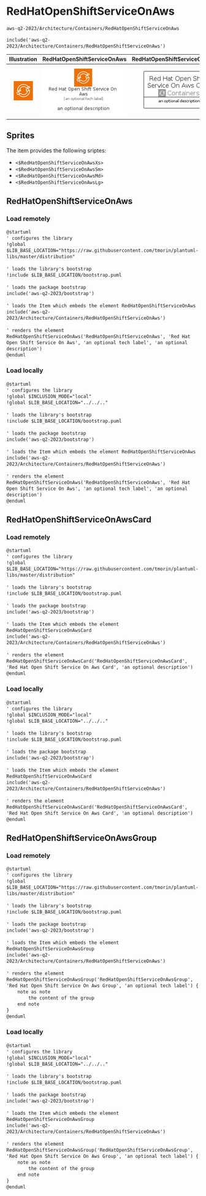 # RedHatOpenShiftServiceOnAws


```text
aws-q2-2023/Architecture/Containers/RedHatOpenShiftServiceOnAws
```

```text
include('aws-q2-2023/Architecture/Containers/RedHatOpenShiftServiceOnAws')
```



| Illustration | RedHatOpenShiftServiceOnAws | RedHatOpenShiftServiceOnAwsCard | RedHatOpenShiftServiceOnAwsGroup |
| :---: | :---: | :---: | :---: |
| ![illustration for Illustration](../../../aws-q2-2023/Architecture/Containers/RedHatOpenShiftServiceOnAws.png) | ![illustration for RedHatOpenShiftServiceOnAws](../../../aws-q2-2023/Architecture/Containers/RedHatOpenShiftServiceOnAws.Local.png) | ![illustration for RedHatOpenShiftServiceOnAwsCard](../../../aws-q2-2023/Architecture/Containers/RedHatOpenShiftServiceOnAwsCard.Local.png) | ![illustration for RedHatOpenShiftServiceOnAwsGroup](../../../aws-q2-2023/Architecture/Containers/RedHatOpenShiftServiceOnAwsGroup.Local.png) |



## Sprites
The item provides the following sriptes:

- `<$RedHatOpenShiftServiceOnAwsXs>`
- `<$RedHatOpenShiftServiceOnAwsSm>`
- `<$RedHatOpenShiftServiceOnAwsMd>`
- `<$RedHatOpenShiftServiceOnAwsLg>`





## RedHatOpenShiftServiceOnAws

### Load remotely
```plantuml
@startuml
' configures the library
!global $LIB_BASE_LOCATION="https://raw.githubusercontent.com/tmorin/plantuml-libs/master/distribution"

' loads the library's bootstrap
!include $LIB_BASE_LOCATION/bootstrap.puml

' loads the package bootstrap
include('aws-q2-2023/bootstrap')

' loads the Item which embeds the element RedHatOpenShiftServiceOnAws
include('aws-q2-2023/Architecture/Containers/RedHatOpenShiftServiceOnAws')

' renders the element
RedHatOpenShiftServiceOnAws('RedHatOpenShiftServiceOnAws', 'Red Hat Open Shift Service On Aws', 'an optional tech label', 'an optional description')
@enduml
```

### Load locally
```plantuml
@startuml
' configures the library
!global $INCLUSION_MODE="local"
!global $LIB_BASE_LOCATION="../../.."

' loads the library's bootstrap
!include $LIB_BASE_LOCATION/bootstrap.puml

' loads the package bootstrap
include('aws-q2-2023/bootstrap')

' loads the Item which embeds the element RedHatOpenShiftServiceOnAws
include('aws-q2-2023/Architecture/Containers/RedHatOpenShiftServiceOnAws')

' renders the element
RedHatOpenShiftServiceOnAws('RedHatOpenShiftServiceOnAws', 'Red Hat Open Shift Service On Aws', 'an optional tech label', 'an optional description')
@enduml
```

## RedHatOpenShiftServiceOnAwsCard

### Load remotely
```plantuml
@startuml
' configures the library
!global $LIB_BASE_LOCATION="https://raw.githubusercontent.com/tmorin/plantuml-libs/master/distribution"

' loads the library's bootstrap
!include $LIB_BASE_LOCATION/bootstrap.puml

' loads the package bootstrap
include('aws-q2-2023/bootstrap')

' loads the Item which embeds the element RedHatOpenShiftServiceOnAwsCard
include('aws-q2-2023/Architecture/Containers/RedHatOpenShiftServiceOnAws')

' renders the element
RedHatOpenShiftServiceOnAwsCard('RedHatOpenShiftServiceOnAwsCard', 'Red Hat Open Shift Service On Aws Card', 'an optional description')
@enduml
```

### Load locally
```plantuml
@startuml
' configures the library
!global $INCLUSION_MODE="local"
!global $LIB_BASE_LOCATION="../../.."

' loads the library's bootstrap
!include $LIB_BASE_LOCATION/bootstrap.puml

' loads the package bootstrap
include('aws-q2-2023/bootstrap')

' loads the Item which embeds the element RedHatOpenShiftServiceOnAwsCard
include('aws-q2-2023/Architecture/Containers/RedHatOpenShiftServiceOnAws')

' renders the element
RedHatOpenShiftServiceOnAwsCard('RedHatOpenShiftServiceOnAwsCard', 'Red Hat Open Shift Service On Aws Card', 'an optional description')
@enduml
```

## RedHatOpenShiftServiceOnAwsGroup

### Load remotely
```plantuml
@startuml
' configures the library
!global $LIB_BASE_LOCATION="https://raw.githubusercontent.com/tmorin/plantuml-libs/master/distribution"

' loads the library's bootstrap
!include $LIB_BASE_LOCATION/bootstrap.puml

' loads the package bootstrap
include('aws-q2-2023/bootstrap')

' loads the Item which embeds the element RedHatOpenShiftServiceOnAwsGroup
include('aws-q2-2023/Architecture/Containers/RedHatOpenShiftServiceOnAws')

' renders the element
RedHatOpenShiftServiceOnAwsGroup('RedHatOpenShiftServiceOnAwsGroup', 'Red Hat Open Shift Service On Aws Group', 'an optional tech label') {
    note as note
        the content of the group
    end note
}
@enduml
```

### Load locally
```plantuml
@startuml
' configures the library
!global $INCLUSION_MODE="local"
!global $LIB_BASE_LOCATION="../../.."

' loads the library's bootstrap
!include $LIB_BASE_LOCATION/bootstrap.puml

' loads the package bootstrap
include('aws-q2-2023/bootstrap')

' loads the Item which embeds the element RedHatOpenShiftServiceOnAwsGroup
include('aws-q2-2023/Architecture/Containers/RedHatOpenShiftServiceOnAws')

' renders the element
RedHatOpenShiftServiceOnAwsGroup('RedHatOpenShiftServiceOnAwsGroup', 'Red Hat Open Shift Service On Aws Group', 'an optional tech label') {
    note as note
        the content of the group
    end note
}
@enduml
```

